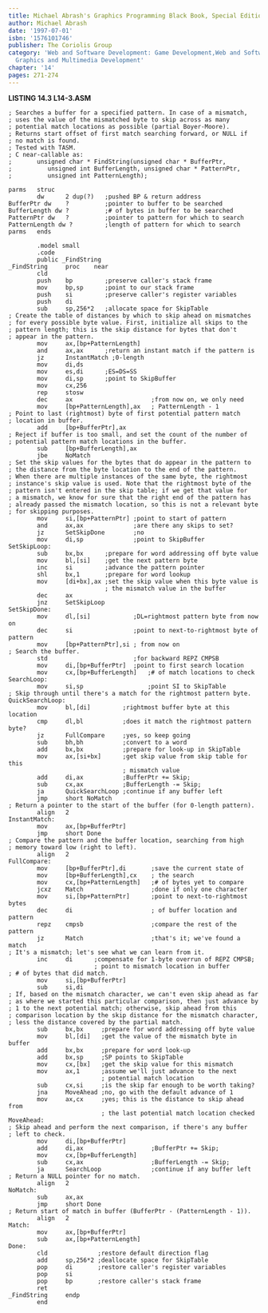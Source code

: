 ```yaml
---
title: Michael Abrash's Graphics Programming Black Book, Special Edition
author: Michael Abrash
date: '1997-07-01'
isbn: '1576101746'
publisher: The Coriolis Group
category: 'Web and Software Development: Game Development,Web and Software Development:
  Graphics and Multimedia Development'
chapter: '14'
pages: 271-274
---
```


**LISTING 14.3 L14-3.ASM**

    ; Searches a buffer for a specified pattern. In case of a mismatch,
    ; uses the value of the mismatched byte to skip across as many
    ; potential match locations as possible (partial Boyer-Moore).
    ; Returns start offset of first match searching forward, or NULL if
    ; no match is found.
    ; Tested with TASM.
    ; C near-callable as:
    ;       unsigned char * FindString(unsigned char * BufferPtr,
    ;          unsigned int BufferLength, unsigned char * PatternPtr,
    ;          unsigned int PatternLength);

    parms   struc
            dw      2 dup(?)   ;pushed BP & return address
    BufferPtr dw    ?          ;pointer to buffer to be searched
    BufferLength dw ?          ;# of bytes in buffer to be searched
    PatternPtr dw   ?          ;pointer to pattern for which to search
    PatternLength dw ?         ;length of pattern for which to search
    parms   ends

            .model small
            .code
            public _FindString
    _FindString     proc    near
            cld
            push    bp         ;preserve caller's stack frame
            mov     bp,sp      ;point to our stack frame
            push    si         ;preserve caller's register variables
            push    di
            sub     sp,256*2   ;allocate space for SkipTable
    ; Create the table of distances by which to skip ahead on mismatches
    ; for every possible byte value. First, initialize all skips to the
    ; pattern length; this is the skip distance for bytes that don't
    ; appear in the pattern.
            mov     ax,[bp+PatternLength]
            and     ax,ax      ;return an instant match if the pattern is
            jz      InstantMatch ;0-length
            mov     di,ds
            mov     es,di      ;ES=DS=SS
            mov     di,sp      ;point to SkipBuffer
            mov     cx,256
            rep     stosw
            dec     ax                      ;from now on, we only need
            mov     [bp+PatternLength],ax   ; PatternLength - 1
    ; Point to last (rightmost) byte of first potential pattern match
    ; location in buffer.
            add     [bp+BufferPtr],ax
    ; Reject if buffer is too small, and set the count of the number of
    ; potential pattern match locations in the buffer.
            sub     [bp+BufferLength],ax
            jbe     NoMatch
    ; Set the skip values for the bytes that do appear in the pattern to
    ; the distance from the byte location to the end of the pattern.
    ; When there are multiple instances of the same byte, the rightmost
    ; instance's skip value is used. Note that the rightmost byte of the
    ; pattern isn't entered in the skip table; if we get that value for
    ; a mismatch, we know for sure that the right end of the pattern has
    ; already passed the mismatch location, so this is not a relevant byte
    ; for skipping purposes.
            mov     si,[bp+PatternPtr] ;point to start of pattern
            and     ax,ax              ;are there any skips to set?
            jz      SetSkipDone        ;no
            mov     di,sp              ;point to SkipBuffer
    SetSkipLoop:
            sub     bx,bx      ;prepare for word addressing off byte value
            mov     bl,[si]    ;get the next pattern byte
            inc     si         ;advance the pattern pointer
            shl     bx,1       ;prepare for word lookup
            mov     [di+bx],ax ;set the skip value when this byte value is
                               ; the mismatch value in the buffer
            dec     ax
            jnz     SetSkipLoop
    SetSkipDone:
            mov     dl,[si]            ;DL=rightmost pattern byte from now on
            dec     si                 ;point to next-to-rightmost byte of pattern
            mov     [bp+PatternPtr],si ; from now on
    ; Search the buffer.
            std                        ;for backward REPZ CMPSB
            mov     di,[bp+BufferPtr]  ;point to first search location
            mov     cx,[bp+BufferLength]   ;# of match locations to check
    SearchLoop:
            mov     si,sp                  ;point SI to SkipTable
    ; Skip through until there's a match for the rightmost pattern byte.
    QuickSearchLoop:
            mov     bl,[di]         ;rightmost buffer byte at this location
            cmp     dl,bl           ;does it match the rightmost pattern byte?
            jz      FullCompare     ;yes, so keep going
            sub     bh,bh           ;convert to a word
            add     bx,bx           ;prepare for look-up in SkipTable
            mov     ax,[si+bx]      ;get skip value from skip table for this
                                    ; mismatch value
            add     di,ax           ;BufferPtr += Skip;
            sub     cx,ax           ;BufferLength -= Skip;
            ja      QuickSearchLoop ;continue if any buffer left
            jmp     short NoMatch
    ; Return a pointer to the start of the buffer (for 0-length pattern).
            align   2
    InstantMatch:
            mov     ax,[bp+BufferPtr]
            jmp     short Done
    ; Compare the pattern and the buffer location, searching from high
    ; memory toward low (right to left).
            align   2
    FullCompare:
            mov     [bp+BufferPtr],di       ;save the current state of
            mov     [bp+BufferLength],cx    ; the search
            mov     cx,[bp+PatternLength]   ;# of bytes yet to compare
            jcxz    Match                   ;done if only one character
            mov     si,[bp+PatternPtr]      ;point to next-to-rightmost bytes
            dec     di                      ; of buffer location and pattern
            repz    cmpsb                   ;compare the rest of the pattern
            jz      Match                   ;that's it; we've found a match
    ; It's a mismatch; let's see what we can learn from it.
            inc     di      ;compensate for 1-byte overrun of REPZ CMPSB;
                            ; point to mismatch location in buffer
    ; # of bytes that did match.
            mov     si,[bp+BufferPtr]
            sub     si,di
    ; If, based on the mismatch character, we can't even skip ahead as far
    ; as where we started this particular comparison, then just advance by
    ; 1 to the next potential match; otherwise, skip ahead from this
    ; comparison location by the skip distance for the mismatch character,
    ; less the distance covered by the partial match.
            sub     bx,bx     ;prepare for word addressing off byte value
            mov     bl,[di]   ;get the value of the mismatch byte in buffer
            add     bx,bx     ;prepare for word look-up
            add     bx,sp     ;SP points to SkipTable
            mov     cx,[bx]   ;get the skip value for this mismatch
            mov     ax,1      ;assume we'll just advance to the next
                              ; potential match location
            sub     cx,si     ;is the skip far enough to be worth taking?
            jna     MoveAhead ;no, go with the default advance of 1
            mov     ax,cx     ;yes; this is the distance to skip ahead from
                              ; the last potential match location checked
    MoveAhead:
    ; Skip ahead and perform the next comparison, if there's any buffer
    ; left to check.
            mov     di,[bp+BufferPtr]
            add     di,ax                   ;BufferPtr += Skip;
            mov     cx,[bp+BufferLength]
            sub     cx,ax                   ;BufferLength -= Skip;
            ja      SearchLoop              ;continue if any buffer left
    ; Return a NULL pointer for no match.
            align   2
    NoMatch:
            sub     ax,ax
            jmp     short Done
    ; Return start of match in buffer (BufferPtr - (PatternLength - 1)).
            align   2
    Match:
            mov     ax,[bp+BufferPtr]
            sub     ax,[bp+PatternLength]
    Done:
            cld              ;restore default direction flag
            add     sp,256*2 ;deallocate space for SkipTable
            pop     di       ;restore caller's register variables
            pop     si
            pop     bp       ;restore caller's stack frame
            ret
    _FindString     endp
            end
